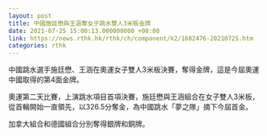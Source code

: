 ```yaml
---
layout: post
title: 中國施廷懋與王涵奪女子跳水雙人3米板金牌
date: 2021-07-25 15:00:13.000000000 +08:00
link: https://news.rthk.hk/rthk/ch/component/k2/1602476-20210725.htm
categories: rthk
---
```


中國跳水選手施廷懋、王涵在奧運女子雙人3米板決賽，奪得金牌，這是今屆奧運中國取得的第4面金牌。

奧運第二天比賽，上演跳水項目首項決賽，施廷懋與王涵組合在女子雙人3米板，從首輪開始一直領先，以326.5分奪金，為中國跳水「夢之隊」摘下今屆首金。

加拿大組合和德國組合分別奪得銀牌和銅牌。
